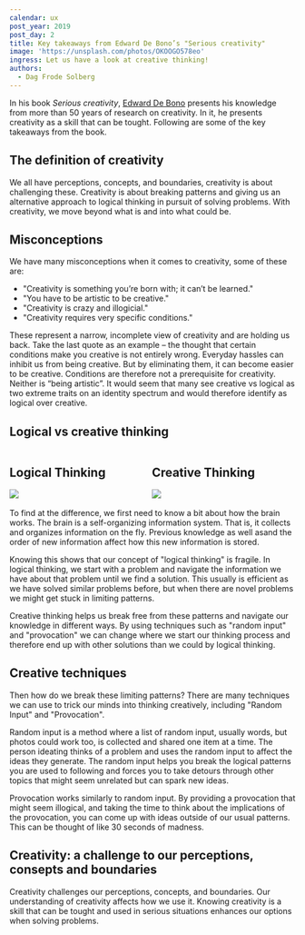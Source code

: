 ```yaml
---
calendar: ux
post_year: 2019
post_day: 2
title: Key takeaways from Edward De Bono’s "Serious creativity"
image: 'https://unsplash.com/photos/OKOOGO578eo'
ingress: Let us have a look at creative thinking!
authors:
  - Dag Frode Solberg
---
```

In his book _Serious creativity_, [Edward De Bono](https://www.debono.com/) presents his knowledge from more than 50 years of research on creativity. In it, he presents creativity as a skill that can be tought. Following are some of the key takeaways from the book.

## The definition of creativity
We all have perceptions, concepts, and boundaries, creativity is about challenging these. Creativity is about breaking patterns and giving us an alternative approach to logical thinking in pursuit of solving problems. With creativity, we move beyond what is and into what could be. 

## Misconceptions
We have many misconceptions when it comes to creativity, some of these are:
- "Creativity is something you’re born with; it can’t be learned."
- "You have to be artistic to be creative."
- "Creativity is crazy and illogicial."
- "Creativity requires very specific conditions."

These represent a narrow, incomplete view of creativity and are holding us back. Take the last quote as an example – the thought that certain conditions make you creative is not entirely wrong. Everyday hassles can inhibit us from being creative. But by eliminating them, it can become easier to be creative. Conditions are therefore not a prerequisite for creativity. Neither is “being artistic”. It would seem that many see creative vs logical as two extreme traits on an identity spectrum and would therefore identify as logical over creative.


## Logical vs creative thinking

<div style="text-align:top;">
<span style="width:49%; display:inline-block;text-align:top;">
  <h2>Logical Thinking</h2>
<img style="max-width:100%;" src="https://dagfrode.no/artikler/jul/serious-creativity/logical-thinking.png"/>
</span>

<span style="width:49%; display:inline-block;text-align:top;">
  <h2>Creative Thinking</h2>
<img style="max-width:100%; " src="https://dagfrode.no/artikler/jul/serious-creativity/creative-thinking.png"/>
</span>
</div>

To find at the difference, we first need to know a bit about how the brain works. 
The brain is a self-organizing information system. That is, it collects and organizes information on the fly. Previous knowledge as well asand the order of new information affect how this new information is stored.

Knowing this shows that our concept of "logical thinking" is fragile. In logical thinking, we start with a problem and navigate the information we have about that problem until we find a solution. This usually is efficient as we have solved similar problems before, but when there are novel problems we might get stuck in limiting patterns. 

Creative thinking helps us break free from these patterns and navigate our knowledge in different ways. By using techniques such as "random input" and "provocation" we can change where we start our thinking process and therefore end up with other solutions than we could by logical thinking. 


## Creative techniques
Then how do we break these limiting patterns? There are many techniques we can use to trick our minds into thinking creatively, including "Random Input" and "Provocation".

Random input is a method where a list of random input, usually words, but photos could work too, is collected and shared one item at a time. The person ideating thinks of a problem and uses the random input to affect the ideas they generate. The random input helps you break the logical patterns you are used to following and forces you to take detours through other topics that might seem unrelated but can spark new ideas.

Provocation works similarly to random input. By providing a provocation that might seem illogical, and taking the time to think about the implications of the provocation, you can come up with ideas outside of our usual patterns. This can be thought of like 30 seconds of madness. 

## Creativity: a challenge to our perceptions, consepts and boundaries
Creativity challenges our perceptions, concepts, and boundaries. Our understanding of creativity affects how we use it. Knowing creativity is a skill that can be tought and used in serious situations enhances our options when solving problems. 


